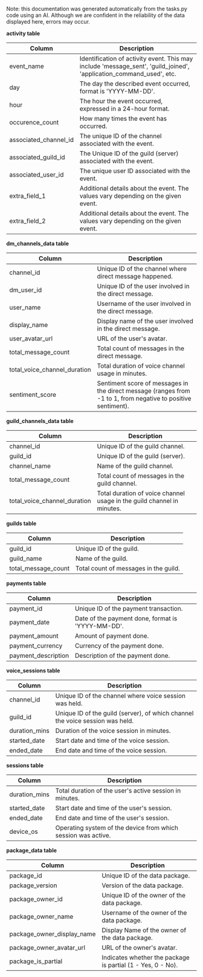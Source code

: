 Note: this documentation was generated automatically from the tasks.py code using an AI. Although we are confident in the reliability of the data displayed here, errors may occur.


**activity table**

|Column|Description|
|---|---|
|event_name|Identification of activity event. This may include 'message_sent', 'guild_joined', 'application_command_used', etc. |
|day|The day the described event occurred, format is 'YYYY-MM-DD'. |
|hour|The hour the event occurred, expressed in a 24-hour format.|
|occurence_count|How many times the event has occurred.|
|associated_channel_id|The unique ID of the channel associated with the event.|
|associated_guild_id|The Unique ID of the guild (server) associated with the event.|
|associated_user_id|The unique user ID associated with the event.|
|extra_field_1|Additional details about the event. The values vary depending on the given event.|
|extra_field_2|Additional details about the event. The values vary depending on the given event.|

**dm_channels_data table**

|Column|Description|
|---|---|
|channel_id|Unique ID of the channel where direct message happened.|
|dm_user_id|Unique ID of the user involved in the direct message.|
|user_name|Username of the user involved in the direct message.|
|display_name|Display name of the user involved in the direct message.|
|user_avatar_url|URL of the user's avatar.|
|total_message_count|Total count of messages in the direct message.|
|total_voice_channel_duration|Total duration of voice channel usage in minutes.|
|sentiment_score|Sentiment score of messages in the direct message (ranges from -1 to 1, from negative to positive sentiment).|

**guild_channels_data table**

|Column|Description|
|---|---|
|channel_id|Unique ID of the guild channel.|
|guild_id|Unique ID of the guild (server).|
|channel_name|Name of the guild channel.|
|total_message_count|Total count of messages in the guild channel.|
|total_voice_channel_duration|Total duration of voice channel usage in the guild channel in minutes.|

**guilds table**

|Column|Description|
|---|---|
|guild_id|Unique ID of the guild.|
|guild_name|Name of the guild.|
|total_message_count|Total count of messages in the guild.|

**payments table**

|Column|Description|
|---|---|
|payment_id|Unique ID of the payment transaction.|
|payment_date|Date of the payment done, format is 'YYYY-MM-DD'.|
|payment_amount|Amount of payment done.|
|payment_currency|Currency of the payment done.|
|payment_description|Description of the payment done.|

**voice_sessions table**

|Column|Description|
|---|---|
|channel_id|Unique ID of the channel where voice session was held.|
|guild_id|Unique ID of the guild (server), of which channel the voice session was held.|
|duration_mins|Duration of the voice session in minutes.|
|started_date|Start date and time of the voice session.|
|ended_date|End date and time of the voice session.|

**sessions table**

|Column|Description|
|---|---|
|duration_mins|Total duration of the user's active session in minutes.|
|started_date|Start date and time of the user's session.|
|ended_date|End date and time of the user's session.|
|device_os|Operating system of the device from which session was active.|

**package_data table**

|Column|Description|
|---|---|
|package_id|Unique ID of the data package.|
|package_version|Version of the data package.|
|package_owner_id|Unique ID of the owner of the data package.|
|package_owner_name|Username of the owner of the data package.|
|package_owner_display_name|Display Name of the owner of the data package.|
|package_owner_avatar_url|URL of the owner's avatar.|
|package_is_partial|Indicates whether the package is partial (1 - Yes, 0 - No).|